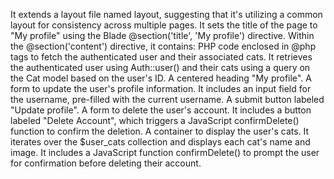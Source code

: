 It extends a layout file named layout, suggesting that it's utilizing a common layout for consistency across multiple pages.
It sets the title of the page to "My profile" using the Blade @section('title', 'My profile') directive.
Within the @section('content') directive, it contains:
PHP code enclosed in @php tags to fetch the authenticated user and their associated cats. It retrieves the authenticated user using Auth::user() and their cats using a query on the Cat model based on the user's ID.
A centered heading "My profile".
A form to update the user's profile information. It includes an input field for the username, pre-filled with the current username.
A submit button labeled "Update profile".
A form to delete the user's account. It includes a button labeled "Delete Account", which triggers a JavaScript confirmDelete() function to confirm the deletion.
A container to display the user's cats. It iterates over the $user_cats collection and displays each cat's name and image.
It includes a JavaScript function confirmDelete() to prompt the user for confirmation before deleting their account.